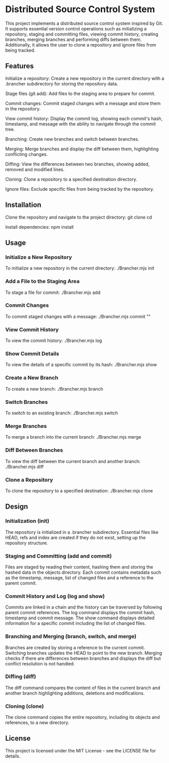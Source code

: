 
# Distributed Source Control System

This project implements a distributed source control system inspired by Git. It supports essential version control operations such as initializing a repository, staging and committing files, viewing commit history, creating branches, merging branches and performing diffs between them. Additionally, it allows the user to clone a repository and ignore files from being tracked.


## Features

Initialize a repository: Create a new repository in the current directory with a .brancher subdirectory for storing the repository data.

Stage files (git add): Add files to the staging area to prepare for commit.

Commit changes: Commit staged changes with a message and store them in the repository.

View commit history: Display the commit log, showing each commit's hash, timestamp, and message with the ability to navigate through the commit tree.

Branching: Create new branches and switch between branches.

Merging: Merge branches and display the diff between them, highlighting conflicting changes.

Diffing: View the differences between two branches, showing added, removed and modified lines.

Cloning: Clone a repository to a specified destination directory.

Ignore files: Exclude specific files from being tracked by the repository.


## Installation
Clone the repository and navigate to the project directory:
git clone <repository-url>
cd <project-directory>

Install dependencies:
npm install


## Usage
### Initialize a New Repository
To initialize a new repository in the current directory:
./Brancher.mjs init

### Add a File to the Staging Area
To stage a file for commit:
./Brancher.mjs add <file>

### Commit Changes
To commit staged changes with a message:
./Brancher.mjs commit "<commit message>"

### View Commit History
To view the commit history:
./Brancher.mjs log

### Show Commit Details
To view the details of a specific commit by its hash:
./Brancher.mjs show <commitHash>

### Create a New Branch
To create a new branch:
./Brancher.mjs branch <branchName>

### Switch Branches
To switch to an existing branch:
./Brancher.mjs switch <branchName>

### Merge Branches
To merge a branch into the current branch:
./Brancher.mjs merge <branchName>

### Diff Between Branches
To view the diff between the current branch and another branch:
./Brancher.mjs diff <branchName>

### Clone a Repository
To clone the repository to a specified destination:
./Brancher.mjs clone <destination>




## Design
### Initialization (init)
The repository is initialized in a .brancher subdirectory. Essential files like HEAD, refs and index are created if they do not exist, setting up the repository structure.

### Staging and Committing (add and commit)
Files are staged by reading their content, hashing them and storing the hashed data in the objects directory. Each commit contains metadata such as the timestamp, message, list of changed files and a reference to the parent commit.

### Commit History and Log (log and show)
Commits are linked in a chain and the history can be traversed by following parent commit references. The log command displays the commit hash, timestamp and commit message. The show command displays detailed information for a specific commit including the list of changed files.

### Branching and Merging (branch, switch, and merge)
Branches are created by storing a reference to the current commit. Switching branches updates the HEAD to point to the new branch. Merging checks if there are differences between branches and displays the diff but conflict resolution is not handled.

### Diffing (diff)
The diff command compares the content of files in the current branch and another branch highlighting additions, deletions and modifications.

### Cloning (clone)
The clone command copies the entire repository, including its objects and references, to a new directory.


## License
This project is licensed under the MIT License - see the LICENSE file for details.